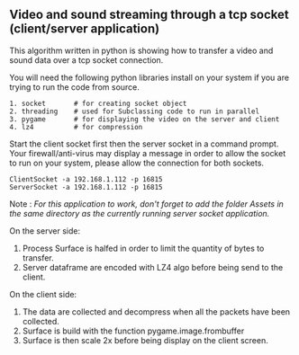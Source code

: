 ## Video and sound streaming through a tcp socket (client/server application)

This algorithm written in python is showing how to transfer a video and sound data over a tcp socket connection.

You will need the following python libraries install on your system if you are trying to run the code from source.
```
1. socket       # for creating socket object
2. threading    # used for Subclassing code to run in parallel
3. pygame       # for displaying the video on the server and client  
4. lz4          # for compression
```

Start the client socket first then the server socket in a command prompt. 
Your firewall/anti-virus may display a message in order to allow the socket to run on your system, 
please allow the connection for both sockets.
```
ClientSocket -a 192.168.1.112 -p 16815
ServerSocket -a 192.168.1.112 -p 16815 
```
Note : _For this application to work, don't forget to add the folder Assets in the same 
directory as the currently running server socket application._

On the server side:

1. Process Surface is halfed in order to limit the quantity of bytes to transfer.
2. Server dataframe are encoded with LZ4 algo before being send to the client. 

On the client side: 

1. The data are collected and decompress when all the packets have been collected. 
2. Surface is build with the function pygame.image.frombuffer 
3. Surface is then scale 2x before being display on the client screen.
